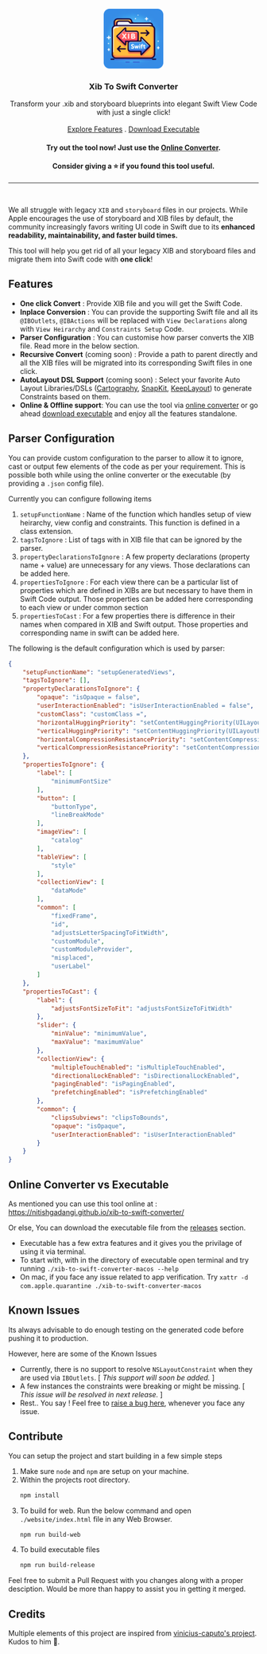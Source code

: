 <p align="center">
  <a href="#">
    <img src="https://github.com/NitishGadangi/xib-to-swift-converter/blob/master/xib_to_swift_logo.png?raw=true" alt="Logo" width="120" height="120">
  </a>

  <h3 align="center">Xib To Swift Converter</h3>

  <p align="center">
    Transform your .xib and storyboard blueprints into elegant Swift View Code with just a single click!
    <br />
    <br />
    <a href="#features">Explore Features</a>
    .
   <a href="https://github.com/NitishGadangi/xib-to-swift-converter/releases">Download Executable</a>
  
  <h4 align="center">Try out the tool now! Just use the <a href="https://nitishgadangi.github.io/xib-to-swift-converter/">Online Converter</a>.</h4>
  <h4 align="center">Consider giving a ⭐️ if you found this tool useful.</h4>
  </p>
</p>
<hr/>
<br>

We all struggle with legacy `XIB` and `storyboard` files in our projects. While Apple encourages the use of storyboard and XIB files by default, the community increasingly favors writing UI code in Swift due to its **enhanced readability, maintainability, and faster build times.**

This tool will help you get rid of all your legacy XIB and storyboard files and migrate them into Swift code with **one click**!

## Features
- **One click Convert** : Provide XIB file and you will get the Swift Code.
- **Inplace Conversion** : You can provide the supporting Swift file and all its `@IBOutlets`, `@IBActions` will be replaced with `View Declarations` along with `View Heirarchy` and `Constraints Setup` Code.
- **Parser Configuration** : You can customise how parser converts the XIB file. Read more in the below section.
- **Recursive Convert** (coming soon) : Provide a path to parent directly and all the XIB files will be migrated into its corresponding Swift files in one click.
- **AutoLayout DSL Support** (coming soon) : Select your favorite Auto Layout Libraries/DSLs ([Cartography](https://github.com/robb/Cartography), [SnapKit](https://github.com/SnapKit/SnapKit), [KeepLayout](https://github.com/iMartinKiss/KeepLayout)) to generate Constraints based on them.
- **Online & Offline support**: You can use the tool via [online converter](https://nitishgadangi.github.io/xib-to-swift-converter/) or go ahead [download executable](https://github.com/NitishGadangi/xib-to-swift-converter/releases) and enjoy all the features standalone.

## Parser Configuration
You can provide custom configuration to the parser to allow it to ignore, cast or output few elements of the code as per your requirement. This is possible both while using the online converter or the executable (by providing a `.json` config file).

Currently you can configure following items
1. `setupFunctionName` : Name of the function which handles setup of view heirarchy, view config and constraints. This function is defined in a class extension.
2. `tagsToIgnore` : List of tags with in XIB file that can be ignored by the parser.
3. `propertyDeclarationsToIgnore` : A few property declarations (property name + value) are unnecessary for any views. Those declarations can be added here.
4. `propertiesToIgnore` : For each view there can be a particular list of properties which are defined in XIBs are but necessary to have them in Swift Code output. Those properties can be added here corresponding to each view or under common section
5. `propertiesToCast` : For a few properties there is difference in their names when compared in XIB and Swift output. Those properties and corresponding name in swift can be added here.

The following is the default configuration which is used by parser:

```json
{
    "setupFunctionName": "setupGeneratedViews",
    "tagsToIgnore": [],
    "propertyDeclarationsToIgnore": {
        "opaque": "isOpaque = false",
        "userInteractionEnabled": "isUserInteractionEnabled = false",
        "customClass": "customClass =",
        "horizontalHuggingPriority": "setContentHuggingPriority(UILayoutPriority(251), for: .horizontal)",
        "verticalHuggingPriority": "setContentHuggingPriority(UILayoutPriority(251), for: .vertical)",
        "horizontalCompressionResistancePriority": "setContentCompressionResistancePriority(UILayoutPriority(250), for: .horizontal)",
        "verticalCompressionResistancePriority": "setContentCompressionResistancePriority(UILayoutPriority(250), for: .vertical)"
    },
    "propertiesToIgnore": {
        "label": [
            "minimumFontSize"
        ],
        "button": [
            "buttonType",
            "lineBreakMode"
        ],
        "imageView": [
            "catalog"
        ],
        "tableView": [
            "style"
        ],
        "collectionView": [
            "dataMode"
        ],
        "common": [
            "fixedFrame",
            "id",
            "adjustsLetterSpacingToFitWidth",
            "customModule",
            "customModuleProvider",
            "misplaced",
            "userLabel"
        ]
    },
    "propertiesToCast": {
        "label": {
            "adjustsFontSizeToFit": "adjustsFontSizeToFitWidth"
        },
        "slider": {
            "minValue": "minimumValue",
            "maxValue": "maximumValue"
        },
        "collectionView": {
            "multipleTouchEnabled": "isMultipleTouchEnabled",
            "directionalLockEnabled": "isDirectionalLockEnabled",
            "pagingEnabled": "isPagingEnabled",
            "prefetchingEnabled": "isPrefetchingEnabled"
        },
        "common": {
            "clipsSubviews": "clipsToBounds",
            "opaque": "isOpaque",
            "userInteractionEnabled": "isUserInteractionEnabled"
        }
    }
}
```

## Online Converter vs Executable
As mentioned you can use this tool online at : https://nitishgadangi.github.io/xib-to-swift-converter/

Or else, You can download the executable file from the [releases](https://github.com/NitishGadangi/xib-to-swift-converter/releases) section.
- Executable has a few extra features and it gives you the privilage of using it via terminal.
- To start with, with in the directory of executable open terminal and try running `./xib-to-swift-converter-macos --help`
- On mac, if you face any issue related to app verification. Try `xattr -d com.apple.quarantine ./xib-to-swift-converter-macos`

<!-- ## How it works ?
Will update soon -->

## Known Issues
Its always advisable to do enough testing on the generated code before pushing it to production.

However, here are some of the Known Issues
- Currently, there is no support to resolve `NSLayoutConstraint` when they are used via `IBOutlets`. [ *This support will soon be added.* ]
- A few instances the constraints were breaking or might be missing. [ *This issue will be resolved in next release.* ]
- Rest.. You say ! Feel free to [raise a bug here](https://github.com/NitishGadangi/xib-to-swift-converter/issues), whenever you face any issue.

## Contribute
You can setup the project and start building in a few simple steps
1. Make sure `node` and `npm` are setup on your machine.
2. Within the projects root directory.
   ```bash
   npm install
   ```
3. To build for web. Run the below command and open `./website/index.html` file in any Web Browser.
    ```bash
    npm run build-web
    ```
4. To build executable files
    ```bash
    npm run build-release 
    ```
Feel free to submit a Pull Request with you changes along with a proper desciption. Would be more than happy to assist you in getting it merged.

## Credits
Multiple elements of this project are inspired from [vinicius-caputo's project](https://github.com/vinicius-caputo/xib2swift). Kudos to him 🙌.
